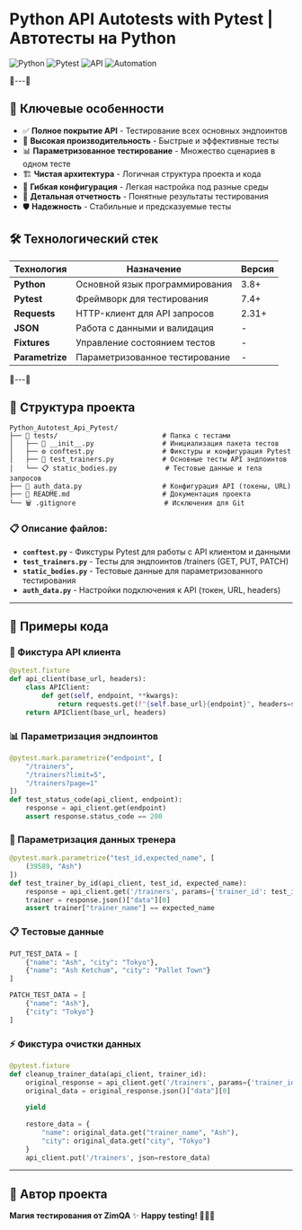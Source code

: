 # Python API Autotests with Pytest | Автотесты на Python  

![Python](https://img.shields.io/badge/Python-3.8%2B-3776AB?logo=python&logoColor=white)
![Pytest](https://img.shields.io/badge/Pytest-Test%20Framework-0A9EDC?logo=pytest&logoColor=white)
![API](https://img.shields.io/badge/API-REST%20Testing-FF6F61?logo=postman&logoColor=white)
![Automation](https://img.shields.io/badge/Automation-100%25-00CC00?logo=automation&logoColor=white)

🐍---🐍

## 🎯 Ключевые особенности

- ✅ **Полное покрытие API** - Тестирование всех основных эндпоинтов
- 🚀 **Высокая производительность** - Быстрые и эффективные тесты  
- 📊 **Параметризованное тестирование** - Множество сценариев в одном тесте
- 🏗 **Чистая архитектура** - Логичная структура проекта и кода
- 🔧 **Гибкая конфигурация** - Легкая настройка под разные среды
- 📝 **Детальная отчетность** - Понятные результаты тестирования
- 🛡 **Надежность** - Стабильные и предсказуемые тесты

## 🛠 Технологический стек

| Технология | Назначение | Версия |
|------------|------------|---------|
| **Python** | Основной язык программирования | 3.8+ |
| **Pytest** | Фреймворк для тестирования | 7.4+ |
| **Requests** | HTTP-клиент для API запросов | 2.31+ |
| **JSON** | Работа с данными и валидация | - |
| **Fixtures** | Управление состоянием тестов | - |
| **Parametrize** | Параметризованное тестирование | - |

🐍---🐍

## 📁 Структура проекта

```
Python_Autotest_Api_Pytest/
├── 📂 tests/                          # Папка с тестами
│   ├── 🐍 __init__.py                 # Инициализация пакета тестов
│   ├── ⚙️ conftest.py                 # Фикстуры и конфигурация Pytest
│   ├── 🧪 test_trainers.py            # Основные тесты API эндпоинтов
│   └── 📋 static_bodies.py            # Тестовые данные и тела запросов
├── 🔐 auth_data.py                    # Конфигурация API (токены, URL)
├── 📖 README.md                       # Документация проекта
└── 🗑️ .gitignore                      # Исключения для Git
```

### 📋 Описание файлов:
- **`conftest.py`** - Фикстуры Pytest для работы с API клиентом и данными
- **`test_trainers.py`** - Тесты для эндпоинтов /trainers (GET, PUT, PATCH)
- **`static_bodies.py`** - Тестовые данные для параметризованного тестирования
- **`auth_data.py`** - Настройки подключения к API (токен, URL, headers)
---
## 🎯 Примеры кода

### 🔧 Фикстура API клиента
```python
@pytest.fixture
def api_client(base_url, headers):
    class APIClient:
        def get(self, endpoint, **kwargs):
            return requests.get(f"{self.base_url}{endpoint}", headers=self.headers, **kwargs)
    return APIClient(base_url, headers)
```
### 📊 Параметризация эндпоинтов
```python
@pytest.mark.parametrize("endpoint", [
    "/trainers",
    "/trainers?limit=5", 
    "/trainers?page=1"
])
def test_status_code(api_client, endpoint):
    response = api_client.get(endpoint)
    assert response.status_code == 200
```
### 🎯 Параметризация данных тренера
```python
@pytest.mark.parametrize("test_id,expected_name", [
    (39589, "Ash")
])
def test_trainer_by_id(api_client, test_id, expected_name):
    response = api_client.get('/trainers', params={'trainer_id': test_id})
    trainer = response.json()["data"][0]
    assert trainer["trainer_name"] == expected_name
```
### 📋 Тестовые данные
```python
PUT_TEST_DATA = [
    {"name": "Ash", "city": "Tokyo"},
    {"name": "Ash Ketchum", "city": "Pallet Town"}
]

PATCH_TEST_DATA = [
    {"name": "Ash"},
    {"city": "Tokyo"}
]
```
### ⚡ Фикстура очистки данных
```python
@pytest.fixture
def cleanup_trainer_data(api_client, trainer_id):
    original_response = api_client.get('/trainers', params={'trainer_id': trainer_id})
    original_data = original_response.json()["data"][0]
    
    yield
    
    restore_data = {
        "name": original_data.get("trainer_name", "Ash"),
        "city": original_data.get("city", "Tokyo")
    }
    api_client.put('/trainers', json=restore_data)
```
---
## 🎉 Автор проекта

**Магия тестирования от ZimQA** ✨
**Happy testing! 🎯🐍🚀**

